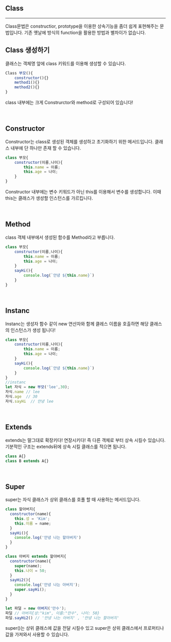 ## Class

---

Class문법은 constructior, prototype을 이용한 상속기능을 좀더 쉽게 표현해주는 문법입니다. 기존 옛날에 방식의 function을 활용한 방법과 별차이가 없습니다.

## Class 생성하기
클래스는 객체명 앞에 class 키워드를 이용해 생성할 수 있습니다.


```js
Class 부모(){
    constructor(){}
    method1(){}
    method2(){}
}
```

class 내부에는 크게 Construrctor와 method로 구성되어 있습니다!

<br />

## Constructor

Constructor는 class로 생성된 객체를 생성하고 초기화하기 위한 메서드입니다. 클래스 내부에 단 하나만 존재 할 수 있습니다.

```js
class 부모{
    constructor(이름,나이){
        this.name = 이름;
        this.age = 나이;
    }
}

```

Constructor 내부에는 변수 키워드가 아닌 this를 이용해서 변수를 생성합니다. 이때 this는 클래스가 생성할 인스턴스를 가르킵니다.

<br />

## Method

class 객체 내부에서 생성된 함수를 Method라고 부릅니다.

```js
class 부모{
    constructor(이름,나이){
        this.name = 이름;
        this.age = 나이;
    }
    sayHi(){
        console.log(`안녕 ${this.name}`)
    }
}
```

<br />

## Instanc

Instanc는 생성자 함수 같이 new 연산자와 함께 클레스 이름을 호출하면 해당 클래스의 인스턴스가 생성 됩니다!

```js
class 부모{
    constructor(이름,나이){
        this.name = 이름;
        this.age = 나이;
    }
    sayHi(){
        console.log(`안녕 ${this.name}`)
    }
}
//instanc
let 자식 = new 부모('lee',30);
자식.name // lee
자식.age  // 30
자식.sayHi  // 안녕 lee
```

<br />

## Extends

extends는 말그대로 확장키다! 연장시키다! 즉 다른 객체로 부터 상속 시킬수 있습니다. 기분적인 구조는 extends뒤에 상속 시킬 클래스를 적으면 됩니다.

```js
class A{}
class B extends A{}
```

<br />

## Super

super는 자식 클래스가 상위 클래스를 호풀 할 때 사용하는 메서드입니다.

```js
class 할아버지{
  constructor(name){
    this.성 = 'Kim';
    this.이름 = name;
  }
  sayHi(){
    console.log('안녕 나는 할아버지')
  }
}

class 아버지 extends 할아버지{
  constructor(name){
    super(name);
    this.나이 = 50;
  }
  sayHi2(){
    console.log('안녕 나는 아버지');
    super.sayHi();
  }
}

let 파덜 = new 아버지('만수');
파덜 // 아버지{성:"kim", 이름:"만수", 나이: 50}
파덜.sayHi2() // '안녕 나는 아버지' , '안녕 나는 할아버지'

```

super()는 상위 클래스에 값을 전달 시킬수 있고 super은 상위 클래스에서 프로퍼티나 값을 가져와서 사용할 수 있습니다.
